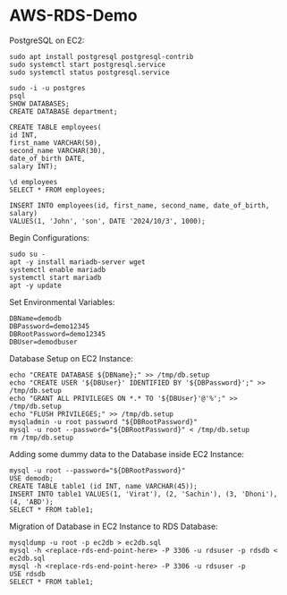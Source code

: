 # AWS-RDS-Demo



PostgreSQL on EC2:
```
sudo apt install postgresql postgresql-contrib
sudo systemctl start postgresql.service
sudo systemctl status postgresql.service

sudo -i -u postgres
psql
SHOW DATABASES;
CREATE DATABASE department;

CREATE TABLE employees(
id INT,
first_name VARCHAR(50),
second_name VARCHAR(30),
date_of_birth DATE,
salary INT);

\d employees
SELECT * FROM employees;

INSERT INTO employees(id, first_name, second_name, date_of_birth, salary)
VALUES(1, 'John', 'son', DATE '2024/10/3', 1000);
```

Begin Configurations:
```
sudo su -
apt -y install mariadb-server wget
systemctl enable mariadb
systemctl start mariadb
apt -y update
```

Set Environmental Variables:
```
DBName=demodb
DBPassword=demo12345
DBRootPassword=demo12345
DBUser=demodbuser
```

Database Setup on EC2 Instance:
```
echo "CREATE DATABASE ${DBName};" >> /tmp/db.setup
echo "CREATE USER '${DBUser}' IDENTIFIED BY '${DBPassword}';" >> /tmp/db.setup
echo "GRANT ALL PRIVILEGES ON *.* TO '${DBUser}'@'%';" >> /tmp/db.setup
echo "FLUSH PRIVILEGES;" >> /tmp/db.setup
mysqladmin -u root password "${DBRootPassword}"
mysql -u root --password="${DBRootPassword}" < /tmp/db.setup
rm /tmp/db.setup
```

Adding some dummy data to the Database inside EC2 Instance:
```
mysql -u root --password="${DBRootPassword}"
USE demodb;
CREATE TABLE table1 (id INT, name VARCHAR(45));
INSERT INTO table1 VALUES(1, 'Virat'), (2, 'Sachin'), (3, 'Dhoni'), (4, 'ABD');
SELECT * FROM table1;
```

Migration of Database in EC2 Instance to RDS Database:
```
mysqldump -u root -p ec2db > ec2db.sql
mysql -h <replace-rds-end-point-here> -P 3306 -u rdsuser -p rdsdb < ec2db.sql
mysql -h <replace-rds-end-point-here> -P 3306 -u rdsuser -p
USE rdsdb
SELECT * FROM table1;
```
